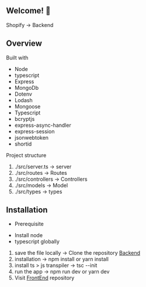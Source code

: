 ## Welcome! 👋

Shopify -> Backend

## Overview

Built with

- Node
- typescript
- Express
- MongoDb
- Dotenv
- Lodash
- Mongoose
- Typescript
- bcryptjs
- express-async-handler
- express-session
- jsonwebtoken
- shortid

Project structure

1. ./src/server.ts -> server
2. ./src/routes -> Routes
3. ./src/controllers -> Controllers
4. ./src/models -> Model
5. ./src/types -> types

## Installation

- Prerequisite

* Install node
* typescript globally

1. save the file locally -> Clone the repository
   [Backend](https://github.com/Shameera17/e-commerce-BE)
2. installation -> npm install or yarn install
3. install ts > js transpiler -> tsc --init
4. run the app -> npm run dev or yarn dev
5. Visit [FrontEnd](https://github.com/Shameera17/e-commerce-FE) repository
